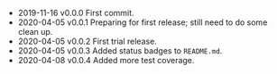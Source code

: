 - 2019-11-16 v0.0.0 First commit.
- 2020-04-05 v0.0.1 Preparing for first release; still need to do some clean up.
- 2020-04-05 v0.0.2 First trial release.
- 2020-04-05 v0.0.3 Added status badges to `README.md`.
- 2020-04-08 v0.0.4 Added more test coverage.
